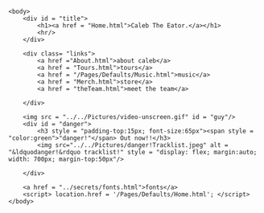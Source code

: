 
<html>

    <body>
        <div id = "title">
            <h1><a href = "Home.html">Caleb The Eator.</a></h1>
            <hr/>
        </div>

        <div class= "links">
            <a href ="About.html">about caleb</a>
            <a href = "Tours.html">tours</a>
            <a href = "/Pages/Defaults/Music.html">music</a>
            <a href = "Merch.html">store</a>
            <a href = "theTeam.html">meet the team</a>
            
        </div>

        <img src = "../../Pictures/video-unscreen.gif" id = "guy"/>
        <div id = "danger">
            <h3 style = "padding-top:15px; font-size:65px"><span style = "color:green">"danger!"</span> Out now!!</h3>
            <img src="../../Pictures/danger!Tracklist.jpeg" alt = "&ldquodanger!&rdquo tracklist!" style = "display: flex; margin:auto; width: 700px; margin-top:50px"/>
            
        </div>
    
        <a href = "../secrets/fonts.html">fonts</a>
        <script> location.href = '/Pages/Defaults/Home.html'; </script>
    </body>
